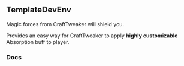 ## TemplateDevEnv

Magic forces from CraftTweaker will shield you.

Provides an easy way for CraftTweaker to apply **highly customizable** Absorption buff to player.

### Docs

[//]: # (TODO: docs)
